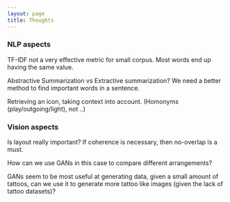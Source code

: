 ```yaml
---
layout: page
title: Thoughts
---
```


### NLP aspects

TF-IDF not a very effective metric for small corpus. Most words end up having the same value.

Abstractive Summarization vs Extractive summarization? We need a better method to find important words in a sentence.

Retrieving an icon, taking context into account. (Homonyms (play/outgoing/light), not ..)

### Vision aspects

Is layout really important? If coherence is necessary, then no-overlap is a must.

How can we use GANs in this case to compare different arrangements?

GANs seem to be most useful at generating data, given a small amount of tattoos, can we use it to generate more tattoo like images (given the lack of tattoo datasets)?